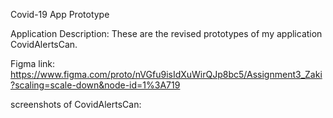 Covid-19 App Prototype

Application Description: These are the revised prototypes of my application CovidAlertsCan. 

Figma link: https://www.figma.com/proto/nVGfu9isIdXuWirQJp8bc5/Assignment3_Zaki?scaling=scale-down&node-id=1%3A719





screenshots of CovidAlertsCan:
